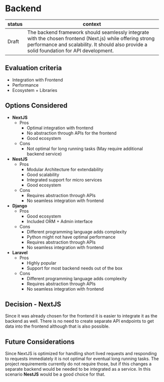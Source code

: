 # Backend

| status  | context                                                                                                                                                                                           |
| ------- | ------------------------------------------------------------------------------------------------------------------------------------------------------------------------------------------------------- |
| Draft | The backend framework should seamlessly integrate with the chosen frontend (Next.js) while offering strong performance and scalability. It should also provide a solid foundation for API development. |

## Evaluation criteria

- Integration with Frontend
- Performance
- Ecosystem + Libraries

## Options Considered

- **NextJS**
  - Pros
    - Optimal integration with frontend
    - No abstraction through APIs for the frontend
    - Good ecosystem
  - Cons
    - Not optimal for long running tasks (May require additional backend service)
- **NestJS**
  - Pros
    - Modular Architecture for extendability
    - Good scalability
    - Integrated support for micro services
    - Good ecosystem
  - Cons
    - Requires abstraction through APIs
    - No seamless integration with frontend
- **Django**
  - Pros
    - Good ecosystem
    - Included ORM + Admin interface
  - Cons
    - Different programming language adds complexity
    - Python might not have optimal performance
    - Requires abstraction through APIs
    - No seamless integration with frontend
- **Laravel**
  - Pros
    - Highly popular
    - Support for most backend needs out of the box
  - Cons
    - Different programming language adds complexity
    - Requires abstraction through APIs
    - No seamless integration with frontend

## Decision - NextJS

Since it was already chosen for the frontend it is easier to integrate it as the backend as well. There is no need to create separate API endpoints to get data into the frontend although that is also possible.

## Future Considerations

Since NextJS is optimized for handling short lived requests and responding to requests immediately it is not optimal for eventual long running tasks. The project requirements currently do not require those, but if this changes a separate backend would be needed to be integrated as a service. In this scenario **NestJS** would be a good choice for that.

